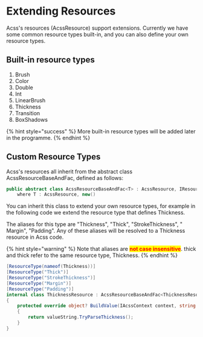 # Extending Resources

Acss's resources (AcssResource) support extensions. Currently we have some common resource types built-in, and you can also define your own resource types.

## Built-in resource types

1. Brush
2. Color
3. Double
4. Int
5. LinearBrush
6. Thickness
7. Transition
8. BoxShadows

{% hint style="success" %}
More built-in resource types will be added later in the programme.
{% endhint %}

## Custom Resource Types

Acss's resources all inherit from the abstract class AcssResourceBaseAndFac, defined as follows:

```csharp
public abstract class AcssResourceBaseAndFac<T> : AcssResource, IResourceFactory 
    where T : AcssResource, new()
```

You can inherit this class to extend your own resource types, for example in the following code we extend the resource type that defines Thickness.&#x20;

The aliases for this type are "Thickness", "Thick", "StrokeThickness", " Margin", "Padding". Any of these aliases will be resolved to a Thickness resource in Acss code.

{% hint style="warning" %}
Note that aliases are <mark style="color:red;">**not case insensitive**</mark>. thick and thick refer to the same resource type, Thickness.
{% endhint %}

```csharp
[ResourceType(nameof(Thickness))]
[ResourceType("Thick")]
[ResourceType("StrokeThickness")]
[ResourceType("Margin")]
[ResourceType("Padding")]
internal class ThicknessResource : AcssResourceBaseAndFac<ThicknessResource>
{
    protected override object? BuildValue(IAcssContext context, string valueString)
    {
        return valueString.TryParseThickness();
    }
}
```
